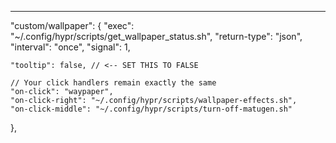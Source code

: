 ---

"custom/wallpaper": {
    "exec": "~/.config/hypr/scripts/get_wallpaper_status.sh",
    "return-type": "json",
    "interval": "once",
    "signal": 1, 
    
    "tooltip": false, // <-- SET THIS TO FALSE
    
    // Your click handlers remain exactly the same
    "on-click": "waypaper",
    "on-click-right": "~/.config/hypr/scripts/wallpaper-effects.sh",
    "on-click-middle": "~/.config/hypr/scripts/turn-off-matugen.sh"
},
